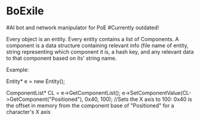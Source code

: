 # BoExile
#AI bot and network manipulator for PoE
#Currently outdated!

Every object is an entity. Every entity contains a list of Components. A component is a data structure containing relevant info (file name of entity, 
string representing which component it is, a hash key, and any relevant data to that component based on its' string name.

Example:

Entity* e = new Entity();

ComponentList* CL = e->GetComponentList();
e->SetComponentValue(CL->GetComponent("Positioned"), 0x40, 100); //Sets the X axis to 100: 0x40 is the offset in memory from the component base of "Positioned" for a character's X axis
